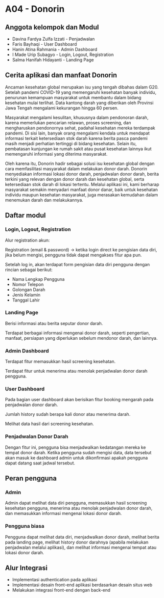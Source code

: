 
# A04 - Donorin

## Anggota kelompok dan Modul
* Davina Fardya Zulfa Izzati - Penjadwalan
* Faris Bayhaqi - User Dashboard
* Hanin Atina Rahmania - Admin Dashboard
* I Made Urip Subagyo - Login, Logout, Registration
* Salma Hanifah Hidayanti - Landing Page

## Cerita aplikasi dan manfaat Donorin
Ancaman kesehatan global merupakan isu yang tengah dibahas dalam G20. Setelah pandemi COVID-19 yang memengaruhi kesehatan banyak individu, penurunan kemampuan masyarakat untuk membantu dalam bidang kesehatan mulai terlihat. Data kantong darah yang diberikan oleh Provinsi Jawa Tengah mengalami kekurangan hingga 60 persen.

Masyarakat mengalami kesulitan, khususnya dalam pendonoran darah, karena memerlukan pencarian relawan, proses screening, dan mengharuskan pendonornya sehat, padahal kesehatan mereka terdampak pandemi. Di sisi lain, banyak orang mengalami kendala untuk mendapat informasi terkait ketersediaan stok darah karena berita pasca pandemi masih menjadi perhatian tertinggi di bidang kesehatan. Selain itu, pembatasan kunjungan ke rumah sakit atau pusat kesehatan lainnya ikut memengaruhi informasi yang diterima masyarakat.

Oleh karena itu, Donorin hadir sebagai solusi isu kesehatan global dengan cara memfasilitasi masyarakat dalam melakukan donor darah. Donorin menyediakan informasi lokasi donor darah, penjadwalan donor darah, berita terkini yang relevan dengan donor darah dan kesehatan global, serta ketersediaan stok darah di lokasi tertentu. Melalui aplikasi ini, kami berharap masyarakat semakin menyadari manfaat donor danar, baik untuk kesehatan individu maupun kesehatan masyarakat, juga merasakan kemudahan dalam menemukan darah dan melakukannya.

## Daftar modul
### Login, Logout, Registration
Alur registration akun:

Registration (email & password) → ketika login direct ke pengisian data diri, jika belum mengisi, pengguna tidak dapat mengakses fitur apa pun.

Setelah log in, akan terdapat form pengisian data diri pengguna dengan rincian sebagai berikut:

* Nama Lengkap Pengguna
* Nomor Telepon
* Golongan Darah
* Jenis Kelamin
* Tanggal Lahir

### Landing Page
Berisi informasi atau berita seputar donor darah.

Terdapat berbagai informasi mengenai donor darah, seperti pengertian, manfaat, persiapan yang diperlukan sebelum mendonor darah, dan lainnya.

### Admin Dashboard
Terdapat fitur memasukkan hasil screening kesehatan.

Terdapat fitur untuk menerima atau menolak penjadwalan donor darah pengguna.

### User Dashboard
Pada bagian user dashboard akan berisikan fitur booking mengarah pada penjadwalan donor darah.

Jumlah history sudah berapa kali donor atau menerima darah.

Melihat data hasil dari screening kesehatan.

### Penjadwalan Donor Darah
Dengan fitur ini, pengguna bisa menjadwalkan kedatangan mereka ke tempat donor darah. Ketika pengguna sudah mengisi data, data tersebut akan masuk ke dashboard admin untuk dikonfirmasi apakah pengguna dapat datang saat jadwal tersebut.

## Peran pengguna
### Admin
Admin dapat melihat data diri pengguna, memasukkan hasil screening kesehatan pengguna, menerima atau menolak penjadwalan donor darah, dan memasukkan informasi mengenai lokasi donor darah.

### Pengguna biasa
Pengguna dapat melihat data diri, menjadwalkan donor darah, melihat berita pada landing page, melihat history donor darahnya (apabila melakukan penjadwalan melalui aplikasi), dan melihat informasi mengenai tempat atau lokasi donor darah.

## Alur Integrasi
- Implementasi authentication pada aplikasi
- Implementasi desain front-end aplikasi berdasarkan desain situs web
- Melakukan integrasi front-end dengan back-end